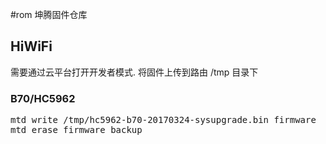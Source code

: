 #rom 坤腾固件仓库

## HiWiFi
需要通过云平台打开开发者模式. 将固件上传到路由 /tmp 目录下
### B70/HC5962
<pre>
mtd write /tmp/hc5962-b70-20170324-sysupgrade.bin firmware
mtd erase firmware_backup
</pre>
